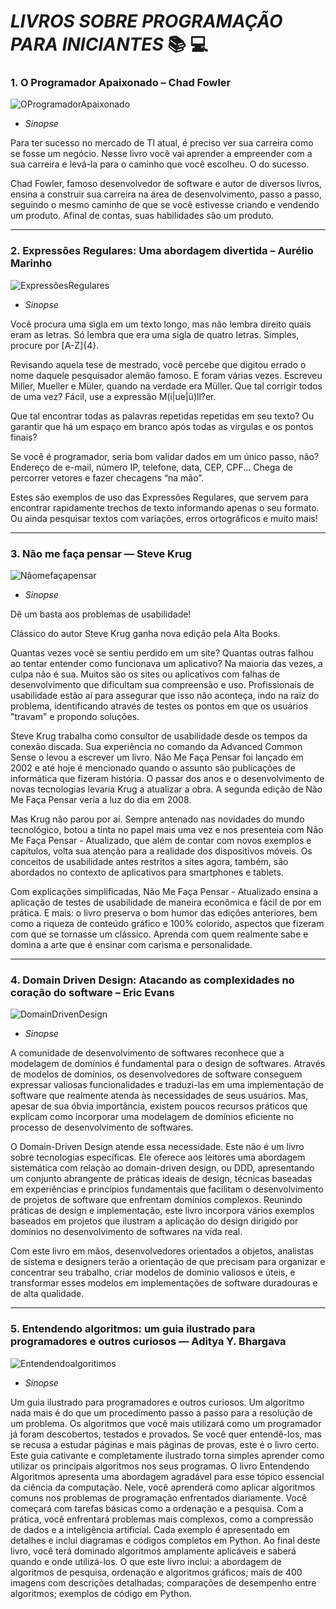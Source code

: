 # **_LIVROS SOBRE PROGRAMAÇÃO PARA INICIANTES_** :books: :computer:

### **1. O Programador Apaixonado – Chad Fowler**

![OProgramadorApaixonado](https://m.media-amazon.com/images/I/81dBiDT7qTL._SY466_.jpg)

* *Sinopse*

Para ter sucesso no mercado de TI atual, é preciso ver sua carreira como se fosse um negócio. Nesse livro você vai aprender a empreender com a sua carreira e levá-la para o caminho que você escolheu. O do sucesso.

Chad Fowler, famoso desenvolvedor de software e autor de diversos livros, ensina a construir sua carreira na área de desenvolvimento, passo a passo, seguindo o mesmo caminho de que se você estivesse criando e vendendo um produto. Afinal de contas, suas habilidades são um produto.

---
### **2. Expressões Regulares: Uma abordagem divertida – Aurélio Marinho**

![ExpressõesRegulares](https://m.media-amazon.com/images/I/61qxP-mwRgL._SY466_.jpg)

* *Sinopse*

Você procura uma sigla em um texto longo, mas não lembra direito quais eram as letras. Só lembra que era uma sigla de quatro letras. Simples, procure por [A-Z]{4}.

Revisando aquela tese de mestrado, você percebe que digitou errado o nome daquele pesquisador alemão famoso. E foram várias vezes. Escreveu Miller, Mueller e Müler, quando na verdade era Müller. Que tal corrigir todos de uma vez? Fácil, use a expressão M(i|ue|ü)ll?er.

Que tal encontrar todas as palavras repetidas repetidas em seu texto? Ou garantir que há um espaço em branco após todas as vírgulas e os pontos finais?

Se você é programador, seria bom validar dados em um único passo, não? Endereço de e-mail, número IP, telefone, data, CEP, CPF... Chega de percorrer vetores e fazer checagens “na mão”.

Estes são exemplos de uso das Expressões Regulares, que servem para encontrar rapidamente trechos de texto informando apenas o seu formato. Ou ainda pesquisar textos com variações, erros ortográficos e muito mais!

---
### **3. Não me faça pensar — Steve Krug**

![Nãomefaçapensar](https://m.media-amazon.com/images/I/51i8-f+QMFL._SY466_.jpg)

* *Sinopse*

Dê um basta aos problemas de usabilidade!

Clássico do autor Steve Krug ganha nova edição pela Alta Books.

Quantas vezes você se sentiu perdido em um site? Quantas outras falhou ao tentar entender como funcionava um aplicativo? Na maioria das vezes, a culpa não é sua. Muitos são os sites ou aplicativos com falhas de desenvolvimento que dificultam sua compreensão e uso. Profissionais de usabilidade estão aí para assegurar que isso não aconteça, indo na raiz do problema, identificando através de testes os pontos em que os usuários "travam" e propondo soluções.

Steve Krug trabalha como consultor de usabilidade desde os tempos da conexão discada. Sua experiência no comando da Advanced Common Sense o levou a escrever um livro. Não Me Faça Pensar foi lançado em 2002 e até hoje é mencionado quando o assunto são publicações de informática que fizeram história. O passar dos anos e o desenvolvimento de novas tecnologias levaria Krug a atualizar a obra. A segunda edição de Não Me Faça Pensar veria a luz do dia em 2008.

Mas Krug não parou por aí. Sempre antenado nas novidades do mundo tecnológico, botou a tinta no papel mais uma vez e nos presenteia com Não Me Faça Pensar - Atualizado, que além de contar com novos exemplos e capítulos, volta sua atenção para a realidade dos dispositivos móveis. Os conceitos de usabilidade antes restritos a sites agora, também, são abordados no contexto de aplicativos para smartphones e tablets.

Com explicações simplificadas, Não Me Faça Pensar - Atualizado ensina a aplicação de testes de usabilidade de maneira econômica e fácil de por em prática. E mais: o livro preserva o bom humor das edições anteriores, bem como a riqueza de conteúdo gráfico e 100% colorido, aspectos que fizeram com que se tornasse um clássico. Aprenda com quem realmente sabe e domina a arte que é ensinar com carisma e personalidade.

---
### **4. Domain Driven Design: Atacando as complexidades no coração do software – Eric Evans**

![DomainDrivenDesign](https://m.media-amazon.com/images/I/61aIS4n2jZL._SY466_.jpg)

* *Sinopse*

A comunidade de desenvolvimento de softwares reconhece que a modelagem de domínios é fundamental para o design de softwares. Através de modelos de domínios, os desenvolvedores de software conseguem expressar valiosas funcionalidades e traduzi-las em uma implementação de software que realmente atenda às necessidades de seus usuários. Mas, apesar de sua óbvia importância, existem poucos recursos práticos que explicam como incorporar uma modelagem de domínios eficiente no processo de desenvolvimento de softwares.

O Domain-Driven Design atende essa necessidade. Este não é um livro sobre tecnologias específicas. Ele oferece aos leitores uma abordagem sistemática com relação ao domain-driven design, ou DDD, apresentando um conjunto abrangente de práticas ideais de design, técnicas baseadas em experiências e princípios fundamentais que facilitam o desenvolvimento de projetos de software que enfrentam domínios complexos. Reunindo práticas de design e implementação, este livro incorpora vários exemplos baseados em projetos que ilustram a aplicação do design dirigido por domínios no desenvolvimento de softwares na vida real.

Com este livro em mãos, desenvolvedores orientados a objetos, analistas de sistema e designers terão a orientação de que precisam para organizar e concentrar seu trabalho, criar modelos de domínio valiosos e úteis, e transformar esses modelos em implementações de software duradouras e de alta qualidade.

---
### **5. Entendendo algoritmos: um guia ilustrado para programadores e outros curiosos — Aditya Y. Bhargava**

![Entendendoalgoritimos](https://m.media-amazon.com/images/I/71Vkg7GfPFL._SY466_.jpg)

* *Sinopse*

Um guia ilustrado para programadores e outros curiosos.
Um algoritmo nada mais é do que um procedimento passo a passo para a resolução de um problema. Os algoritmos que você mais utilizará como um programador já foram descobertos, testados e provados. Se você quer entendê-los, mas se recusa a estudar páginas e mais páginas de provas, este é o livro certo. Este guia cativante e completamente ilustrado torna simples aprender como utilizar os principais algoritmos nos seus programas.
O livro Entendendo Algoritmos apresenta uma abordagem agradável para esse tópico essencial da ciência da computação. Nele, você aprenderá como aplicar algoritmos comuns nos problemas de programação enfrentados diariamente. Você começará com tarefas básicas como a ordenação e a pesquisa. Com a prática, você enfrentará problemas mais complexos, como a compressão de dados e a inteligência artificial. Cada exemplo é apresentado em detalhes e inclui diagramas e códigos completos em Python. Ao final deste livro, você terá dominado algoritmos amplamente aplicáveis e saberá quando e onde utilizá-los.
O que este livro inclui: a abordagem de algoritmos de pesquisa, ordenação e algoritmos gráficos; mais de 400 imagens com descrições detalhadas; comparações de desempenho entre algoritmos; exemplos de código em Python.